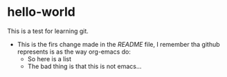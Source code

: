 # hello-world
This is a test for learning git.
* This is the firs change made in the *README* file, I remember tha github represents is as the way org-emacs do:
  - So here is a list
  - The bad thing is that this is not emacs...
  
